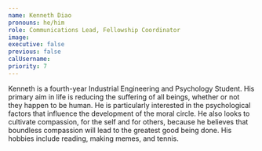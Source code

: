 ```yaml
---
name: Kenneth Diao
pronouns: he/him
role: Communications Lead, Fellowship Coordinator
image:
executive: false
previous: false
calUsername:
priority: 7
---
```


Kenneth is a fourth-year Industrial Engineering and Psychology Student. His primary aim in life is reducing the suffering of all beings, whether or not they happen to be human. He is particularly interested in the psychological factors that influence the development of the moral circle. He also looks to cultivate compassion, for the self and for others, because he believes that boundless compassion will lead to the greatest good being done. His hobbies include reading, making memes, and tennis.

